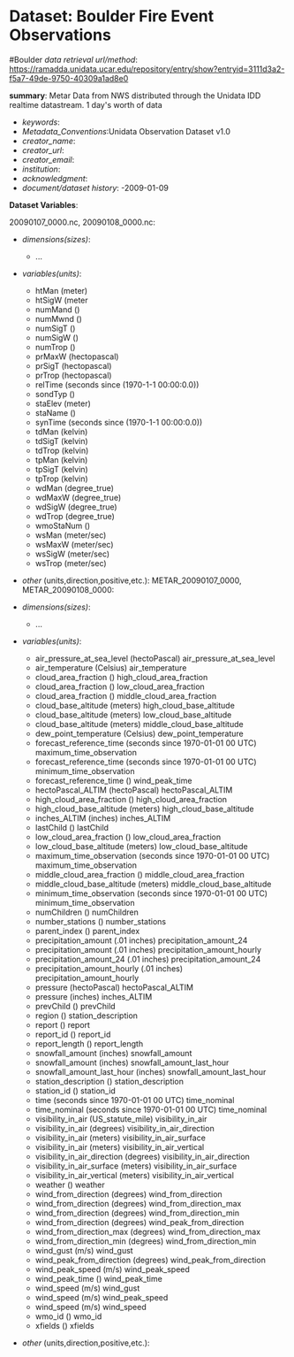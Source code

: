 # **Dataset**: Boulder Fire Event Observations
#Boulder 
*data retrieval url/method*: https://ramadda.unidata.ucar.edu/repository/entry/show?entryid=3111d3a2-f5a7-49de-9750-40309a1ad8e0

**summary**: Metar Data from NWS distributed through the Unidata IDD realtime datastream. 1 day's worth of data


- *keywords*:
- *Metadata_Conventions*:Unidata Observation Dataset v1.0
- *creator_name*:
- *creator_url*:
- *creator_email*:
- *institution*:
- *acknowledgment*: 
- *document/dataset history*:
    -2009-01-09




**Dataset Variables**:

20090107_0000.nc, 20090108_0000.nc:
- *dimensions(sizes)*: 
    - ...
- *variables(units)*:
    *  htMan (meter)
    *  htSigW (meter
    *  numMand ()
    *  numMwnd ()
    *  numSigT ()
    *  numSigW ()
    *  numTrop ()
    *  prMaxW (hectopascal)
    *  prSigT (hectopascal)
    *  prTrop (hectopascal)
    *  relTime (seconds since (1970-1-1 00:00:0.0))
    *  sondTyp () 
    *  staElev (meter) 
    *  staName ()
    *  synTime (seconds since (1970-1-1 00:00:0.0))
    *  tdMan (kelvin) 
    *  tdSigT (kelvin)
    *  tdTrop (kelvin) 
    *  tpMan (kelvin) 
    *  tpSigT (kelvin) 
    *  tpTrop (kelvin) 
    *  wdMan (degree_true) 
    *  wdMaxW (degree_true) 
    *  wdSigW (degree_true) 
    *  wdTrop (degree_true) 
    *  wmoStaNum () 
    *  wsMan (meter/sec) 
    *  wsMaxW (meter/sec) 
    *  wsSigW (meter/sec) 
    *  wsTrop (meter/sec) 

- *other* (units,direction,positive,etc.):
METAR_20090107_0000, METAR_20090108_0000:
- *dimensions(sizes)*: 
    - ...
- *variables(units)*:
    *  air_pressure_at_sea_level (hectoPascal) air_pressure_at_sea_level
    *  air_temperature (Celsius) air_temperature
    *  cloud_area_fraction () high_cloud_area_fraction
    *  cloud_area_fraction () low_cloud_area_fraction
    *  cloud_area_fraction () middle_cloud_area_fraction
    *  cloud_base_altitude (meters) high_cloud_base_altitude
    *  cloud_base_altitude (meters) low_cloud_base_altitude
    *  cloud_base_altitude (meters) middle_cloud_base_altitude
    *  dew_point_temperature (Celsius) dew_point_temperature
    *  forecast_reference_time (seconds since 1970-01-01 00 UTC) maximum_time_observation
    *  forecast_reference_time (seconds since 1970-01-01 00 UTC) minimum_time_observation
    *  forecast_reference_time () wind_peak_time
    *  hectoPascal_ALTIM (hectoPascal) hectoPascal_ALTIM
    *  high_cloud_area_fraction () high_cloud_area_fraction
    *  high_cloud_base_altitude (meters) high_cloud_base_altitude
    *  inches_ALTIM (inches) inches_ALTIM
    *  lastChild () lastChild
    *  low_cloud_area_fraction () low_cloud_area_fraction
    *  low_cloud_base_altitude (meters) low_cloud_base_altitude
    *  maximum_time_observation (seconds since 1970-01-01 00 UTC) maximum_time_observation
    *  middle_cloud_area_fraction () middle_cloud_area_fraction
    *  middle_cloud_base_altitude (meters) middle_cloud_base_altitude
    *  minimum_time_observation (seconds since 1970-01-01 00 UTC) minimum_time_observation
    *  numChildren () numChildren
    *  number_stations () number_stations
    *  parent_index () parent_index
    *  precipitation_amount (.01 inches) precipitation_amount_24
    *  precipitation_amount (.01 inches) precipitation_amount_hourly
    *  precipitation_amount_24 (.01 inches) precipitation_amount_24
    *  precipitation_amount_hourly (.01 inches) precipitation_amount_hourly
    *  pressure (hectoPascal) hectoPascal_ALTIM
    *  pressure (inches) inches_ALTIM
    *  prevChild () prevChild
    *  region () station_description
    *  report () report
    *  report_id () report_id
    *  report_length () report_length
    *  snowfall_amount (inches) snowfall_amount
    *  snowfall_amount (inches) snowfall_amount_last_hour
    *  snowfall_amount_last_hour (inches) snowfall_amount_last_hour
    *  station_description () station_description
    *  station_id () station_id
    *  time (seconds since 1970-01-01 00 UTC) time_nominal
    *  time_nominal (seconds since 1970-01-01 00 UTC) time_nominal
    *  visibility_in_air (US_statute_mile) visibility_in_air
    *  visibility_in_air (degrees) visibility_in_air_direction
    *  visibility_in_air (meters) visibility_in_air_surface
    *  visibility_in_air (meters) visibility_in_air_vertical
    *  visibility_in_air_direction (degrees) visibility_in_air_direction
    *  visibility_in_air_surface (meters) visibility_in_air_surface
    *  visibility_in_air_vertical (meters) visibility_in_air_vertical
    *  weather () weather
    *  wind_from_direction (degrees) wind_from_direction
    *  wind_from_direction (degrees) wind_from_direction_max
    *  wind_from_direction (degrees) wind_from_direction_min
    *  wind_from_direction (degrees) wind_peak_from_direction
    *  wind_from_direction_max (degrees) wind_from_direction_max
    *  wind_from_direction_min (degrees) wind_from_direction_min
    *  wind_gust (m/s) wind_gust
    *  wind_peak_from_direction (degrees) wind_peak_from_direction
    *  wind_peak_speed (m/s) wind_peak_speed
    *  wind_peak_time () wind_peak_time
    *  wind_speed (m/s) wind_gust
    *  wind_speed (m/s) wind_peak_speed
    *  wind_speed (m/s) wind_speed
    *  wmo_id () wmo_id
    *  xfields () xfields

- *other* (units,direction,positive,etc.):
